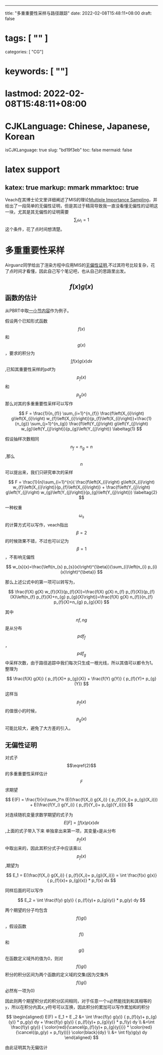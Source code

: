 
---
title: "多重重要性采样与路径跟踪"
date: 2022-02-08T15:48:11+08:00
draft: false
# tags: [ "" ]
categories: [ "CG"]
# keywords: [ ""]
# lastmod: 2022-02-08T15:48:11+08:00
# CJKLanguage: Chinese, Japanese, Korean
isCJKLanguage: true
slug: "bd19f3eb"
toc: false
mermaid: false
# latex support
katex: true
markup: mmark
mmarktoc: true
---

Veach在其博士论文里详细阐述了MIS的理论[Multiple Importance Sampling](https://graphics.stanford.edu/courses/cs348b-03/papers/veach-chapter9.pdf)，并给出了一段简单的无偏性证明，但是其过于精简导致我一直没看懂无偏性的证明这一块，尤其是其无偏性的证明需要$$\sum_i\omega_i = 1$$这个条件，花了点时间想清楚。

# 多重重要性采样

Airguanz同学给出了渲染方程中应用MIS的[无偏性证明](https://airguanz.github.io/2018/10/15/multiple-importance-sampling.html),不过其符号比较复杂，花了点时间才看懂，因此自己写个笔记吧，也从自己的思路里出发。


## $$f(x)g(x)$$函数的估计
从PBRT中取[一小节内容](https://www.pbr-book.org/3ed-2018/Monte_Carlo_Integration/Importance_Sampling#MultipleImportanceSampling)作为例子。

假设两个已知形式函数$$f(x)$$和$$g(x)$$，要求的积分为$$\int f(x)g(x) dx$$,已知其重要性采样的pdf为$$p_f(x)$$和$$p_g(x)$$那么对其的多重重要性采样可以写作

$$
F = \frac{1}{n_{f}} \sum_{i=1}^{n_{f}} \frac{f\left(X_{i}\right) g\left(X_{i}\right) w_{f}\left(X_{i}\right)}{p_{f}\left(X_{i}\right)}+\frac{1}{n_{g}} \sum_{j=1}^{n_{g}} \frac{f\left(Y_{j}\right) g\left(Y_{j}\right) w_{g}\left(Y_{j}\right)}{p_{g}\left(Y_{j}\right)} \labeltag{1}
$$

假设抽样次数相同$$n_f = n_g = n$$,那么$$n$$可以提出来，我们只研究单次的采样

$$
F = \frac{1}{n}\sum_{i=1}^{n}( \frac{f\left(X_{i}\right) g\left(X_{i}\right) w_{f}\left(X_{i}\right)}{p_{f}\left(X_{i}\right)} + \frac{f\left(Y_{j}\right) g\left(Y_{j}\right) w_{g}\left(Y_{j}\right)}{p_{g}\left(Y_{j}\right)}) \labeltag{2}
$$

一种权重$$\omega_s$$的计算方式可以写作，veach指出$$\beta = 2$$ 的时候效果不错，不过也可以记为$$\beta = 1$$，不影响无偏性

$$
w_{s}(x)=\frac{\left(n_{s} p_{s}(x)\right)^{\beta}}{\sum_{i}\left(n_{i} p_{i}(x)\right)^{\beta}}
$$

那么上述公式中的第一项可以转写为，

$$
\frac{f(X) g(X) w_{f}(X)}{p_{f}(X)}=\frac{f(X) g(X) n_{f} p_{f}(X)}{p_{f}(X)\left(n_{f} p_{f}(X)+n_{g} p_{g}(X)\right)}=\frac{f(X) g(X) n_{f}}{n_{f} p_{f}(X)+n_{g} p_{g}(X)}
$$

其中$$nf,ng$$是从分布$$pdf_f$$，$$pdf_g$$中采样次数，由于路径追踪中我们每次只生成一根光线，所以其值可以都令为1。
整理为

$$
\frac{f(X) g(X)} { p_{f}(X)+ p_{g}(X)} + \frac{f(Y) g(Y)} { p_{f}(Y)+ p_{g}(Y)}
$$

这样当$$p_f(x)$$的值很小的时候，$$p_g(x)$$可能比较大，避免了大方差的引入。

## 无偏性证明


对式子$$\eqref{2}$$的多重重要性采样估计$$F$$求期望

$$
E(F) = 
\frac{1}{n}\sum_1^n (E(\frac{f(X_i) g(X_i)} { p_{f}(X_i)+ p_{g}(X_i)}) + E(\frac{f(Y_i) g(Y_i)} { p_{f}(Y_i)+ p_{g}(Y_i)}))
$$

对连续随机变量求数学期望的式子为$$E[F] = \int f(x) p(x) dx $$,上面的式子带入下来
单独拿出来第一项，其变量`x`是从分布$$p_f(x)$$中取出来的，因此其积分式子中应该乘以$$p_f(x)$$,期望为

$$
E_1 = E(\frac{f(X_i) g(X_i)} { p_{f}(X_i)+ p_{g}(X_i)}) = \int \frac{f(x) g(x)} { p_{f}(x)+ p_{g}(x)}  * p_f(x) dx
$$

同样后面的可以写作

$$
E_2 = \int \frac{f(y) g(y)} { p_{f}(y)+ p_{g}(y)}  * p_g(y) dy
$$

两个期望的分子均包含$$f()g()$$，假设函数$$f()$$和$$g()$$在函数定义域外的值为0，则对$$f()g()$$积分的积分区间为两个函数的定义域的交集(因为交集外$$f()g()$$必然有一项为0)

因此则两个期望积分式的积分区间相同，对于任意一个`x`必然能找到和其相等的`y`，所以在积分内其$x,y$符号可以互换，因此积分的累加可以写作累加和的积分

$$
\begin{aligned}
E(F) = E_1 + E _2 &= \int \frac{f(y) g(y)} { p_{f}(y)+ p_{g}(y)}  * p_g(y) dy + \frac{f(y) g(y)} { p_{f}(y)+ p_{g}(y)}  * p_f(y) dy \\
&=\int \frac{f(y) g(y)} { \color{red}{\cancel{p_{f}(y)+ p_{g}(y)}}}  * \color{red}{\cancel{(p_g(y) + p_f(y))}}  \color{black}{dy} \\
&= \int f(y)g(y)  dy
\end{aligned}
$$

由此证明其为无偏估计